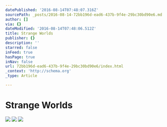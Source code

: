 ```yaml
---
datePublished: '2016-08-14T07:48:07.316Z'
sourcePath: _posts/2016-08-14-72bb196d-ead6-437b-9f4e-29bc30bd90e6.md
author: []
via: {}
dateModified: '2016-08-14T07:48:06.512Z'
title: Strange Worlds
publisher: {}
description: ''
starred: false
inFeed: true
hasPage: true
inNav: false
url: 72bb196d-ead6-437b-9f4e-29bc30bd90e6/index.html
_context: 'http://schema.org'
_type: Article

---
```

# Strange Worlds
![](https://the-grid-user-content.s3-us-west-2.amazonaws.com/3aa04212-e07c-4edc-953f-55f6d20726d0.jpg)
![](https://the-grid-user-content.s3-us-west-2.amazonaws.com/75e2fb4e-a6e7-4145-9d2d-b3f58a93f5f3.jpg)
![](https://the-grid-user-content.s3-us-west-2.amazonaws.com/ca011c42-003f-4772-b6c4-13a03c6878ee.jpg)